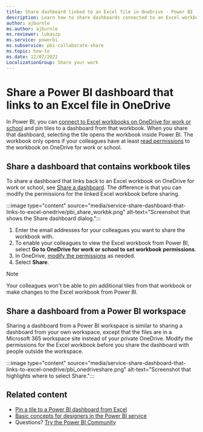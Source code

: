 ```yaml
---
title: Share dashboard linked to an Excel file in OneDrive - Power BI
description: Learn how to share dashboards connected to an Excel workbook on OneDrive for work or school, with tiles pinned from that workbook.
author: ajburnle
ms.author: ajburnle
ms.reviewer: lukaszp
ms.service: powerbi
ms.subservice: pbi-collaborate-share
ms.topic: how-to
ms.date: 12/07/2022
LocalizationGroup: Share your work
---
```

# Share a Power BI dashboard that links to an Excel file in OneDrive

In Power BI, you can [connect to Excel workbooks on OneDrive for work or school](../connect-data/service-excel-workbook-files.md) and pin tiles to a dashboard from that workbook. When you share that dashboard, selecting the tile opens the workbook inside Power BI. The workbook only opens if your colleagues have at least [read permissions](https://support.office.com/article/Share-documents-or-folders-in-Office-365-1fe37332-0f9a-4719-970e-d2578da4941c) to the workbook on OneDrive for work or school.

## Share a dashboard that contains workbook tiles
To share a dashboard that links back to an Excel workbook on OneDrive for work or school, see [Share a dashboard](service-share-dashboards.md). The difference is that you can modify the permissions for the linked Excel workbook before sharing.

  :::image type="content" source="media/service-share-dashboard-that-links-to-excel-onedrive/pbi_share_workbk.png" alt-text="Screenshot that shows the Share dashboard dialog.":::

1. Enter the email addresses for your colleagues you want to share the workbook with.
2. To enable your colleagues to view the Excel workbook from Power BI, select **Go to OneDrive for work or school to set workbook permissions**.
3. In OneDrive, [modify the permissions](https://support.office.com/article/Share-files-and-folders-and-change-permissions-9fcc2f7d-de0c-4cec-93b0-a82024800c07) as needed.
4. Select **Share**.

>[!NOTE]
>Your colleagues won't be able to pin additional tiles from that workbook or make changes to the Excel workbook from Power BI.

## Share a dashboard from a Power BI workspace

Sharing a dashboard from a Power BI workspace is similar to sharing a dashboard from your own workspace, except that the files are in a Microsoft 365 workspace site instead of your private OneDrive. Modify the permissions for the Excel workbook before you share the dashboard with people outside the workspace.

:::image type="content" source="media/service-share-dashboard-that-links-to-excel-onedrive/pbi_onedriveshare.png" alt-text="Screenshot that highlights where to select Share.":::

## Related content

* [Pin a tile to a Power BI dashboard from Excel](../create-reports/service-dashboard-pin-tile-from-excel.md)
* [Basic concepts for designers in the Power BI service](../fundamentals/service-basic-concepts.md)
* Questions? [Try the Power BI Community](https://community.powerbi.com/)
